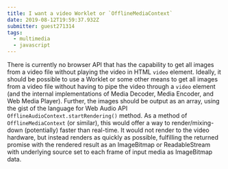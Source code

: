 ```yaml
---
title: I want a video Worklet or `OfflineMediaContext`
date: 2019-08-12T19:59:37.932Z
submitter: guest271314
tags:
  - multimedia
  - javascript
---
```


There is currently no browser API that has the capability to get all images from a video file without playing the video in HTML `video` element. Ideally, it should be possible to use a Worklet or some other means to get all images from a video file without having to pipe the video through a `video` element (and the internal implementations of Media Decoder, Media Encoder, and Web Media Player). Further, the images should be output as an array, using the gist of the language for Web Audio API `OfflineAudioContext.startRendering()` method. As a method of `OfflineMediaContext` (or similar), this would offer a way to render/mixing-down (potentially) faster than real-time. It would not render to the video hardware, but instead renders as quickly as possible, fulfilling the returned promise with the rendered result as an ImageBitmap or ReadableStream with underlying source set to each frame of input media as ImageBitmap data.
